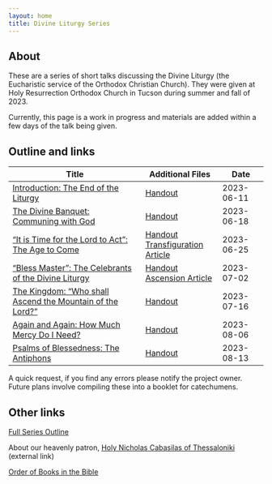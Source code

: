 ```yaml
---
layout: home
title: Divine Liturgy Series
---
```


## About
These are a series of short talks discussing the Divine Liturgy (the Eucharistic service of the Orthodox Christian Church).
They were given at Holy Resurrection Orthodox Church in Tucson during summer and fall of 2023.

Currently, this page is a work in progress and materials are added within a few days of the talk being given.

## Outline and links

Title | Additional Files | Date 
---|---|---
[Introduction: The End of the Liturgy](docs/01%20Introduction.pdf) | [Handout](docs/01H%20Introduction.pdf) | 2023-06-11
[The Divine Banquet: Communing with God](docs/02%20Divine%20Banquet.pdf) |  [Handout](docs/02H%20Divine%20Banquet.pdf) | 2023-06-18
[“It is Time for the Lord to Act”: The Age to Come](docs/03%20Time%20for%20the%20Lord%20to%20Act.pdf) | [Handout](docs/03H%20Time%20for%20the%20Lord%20to%20Act.pdf) <br> [Transfiguration Article](docs/Articles%20on%20Feasts/transfiguration_2021.html)| 2023-06-25
[“Bless Master”: The Celebrants of the Divine Liturgy](docs/04%20Bless%20Master.pdf) | [Handout](docs/04H%20Bless%20Master.pdf) <br>[Ascension Article](docs/Articles%20on%20Feasts/Ascension_2021.html) | 2023-07-02
[The Kingdom: “Who shall Ascend the Mountain of the Lord?”](docs/05%20The%20Kingdom.pdf)|[Handout](docs/05H%20The%20Kingdom.pdf)| 2023-07-16
[Again and Again: How Much Mercy Do I Need?](docs/06%20Again%20and%20Again.pdf)|[Handout](docs/06H%20Again%20and%20Again.pdf)| 2023-08-06
[Psalms of Blessedness: The Antiphons](docs/07%20Psalms%20of%20Praise.pdf)|[Handout](docs/07H%20Psalms%20of%20Praise.pdf)| 2023-08-13

A quick request, if you find any errors please notify the project owner. Future plans involve compiling these into a booklet for catechumens.

## Other links
[Full Series Outline](Outline.md)  

About our heavenly patron, [Holy Nicholas Cabasilas of Thessaloniki](https://www.oca.org/saints/lives/2023/06/20/103753-venerable-nicholas-cabasilas) (external link)

[Order of Books in the Bible](orderbooks.md) 
